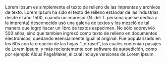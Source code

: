 Lorem Ipsum es simplemente el texto de relleno de las imprentas y archivos de texto. Lorem Ipsum ha sido el
 texto de relleno estándar de las industrias desde el año 1500, cuando un impresor (N. del T. persona que se 
 dedica a la imprenta) desconocido usó una galería de textos y los mezcló de tal manera que logró hacer un 
 libro de textos especimen. No sólo sobrevivió 500 años, sino que tambien ingresó como texto de relleno en 
 documentos electrónicos, quedando esencialmente igual al original. Fue popularizado en los 60s con la
 creación de las hojas "Letraset", las cuales contenian pasajes de Lorem Ipsum, y más recientemente con 
 software de autoedición, como por ejemplo Aldus PageMaker, el cual incluye versiones de Lorem Ipsum.
